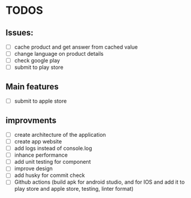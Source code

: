 # TODOS

## Issues:
- [ ] cache product and get answer from cached value
- [ ] change language on product details
- [ ] check google play
- [ ] submit to play store

## Main features
- [ ] submit to apple store

## improvments
- [ ] create architecture of the application
- [ ] create app website
- [ ] add logs instead of console.log
- [ ] inhance performance
- [ ] add unit testing for component
- [ ] improve design
- [ ] add husky for commit check
- [ ] Github actions (build apk for android studio, and for IOS and add it to play store and apple store, testing, linter format)